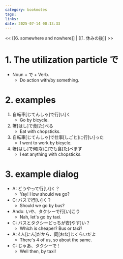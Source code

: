 ```yaml
---
category: booknotes
tags: 
links: 
date: 2025-07-14 00:13:33
---
```

<< [[6. somewhere and nowhere]] | [[1. 休みの後]] >>

# 1. The utilization particle で

- Noun + で + Verb.
	- Do action with/by something.

# 2. examples

1. 自転車\[じてんしゃ\]で行\[い\]く
    - Go by bicycle.
2. 箸\[はし\]で食\[た\]べる
    - Eat with chopsticks.
3. 自転車\[じてんしゃ\]で仕事\[しごと\]に行\[い\]った
    - I went to work by bicycle.
4. 箸\[はし\]で何\[なに\]でも食\[た\]べます
    - I eat anything with chopsticks.

# 3. example dialog

- A: どうやって行\[い\]く？
    - Yay! How should we go?
- C: バスで行\[い\]く？
    - Should we go by bus?
- Ando: いや、タクシーで行\[い\]こう
    - Nah, let's go by taxi.
- C: バスとタクシーどっちが安\[やす\]い？
    - Which is cheaper? Bus or taxi?
- A: 4人\[にん\]だから、同\[おな\]じくらいだよ
    - There's 4 of us, so about the same.
- C: じゃあ、タクシーで！
    - Well then, by taxi! 